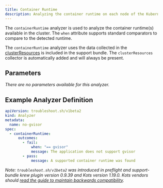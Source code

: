 ```yaml
---
title: Container Runtime
description: Analyzing the container runtime on each node of the Kubernetes cluster
---
```


The `containerRuntime` analyzer is used to analyze the container runtime(s) available in the cluster.
The `when` attribute supports standard comparators to compare to the detected runtime.

The `containerRuntime` analyzer uses the data collected in the [clusterResources](https://troubleshoot.sh/collect/cluster-resources) is included in the support bundle.
The `clusterResources` collector is automatically added and will always be present.

## Parameters

*There are no parameters available for this analyzer.*

## Example Analyzer Definition

```yaml
apiVersion: troubleshoot.sh/v1beta2
kind: Analyzer
metadata:
  name: no-gvisor
spec:
  - containerRuntime:
      outcomes:
        - fail:
            when: "== gvisor"
            message: The application does not support gvisor
        - pass:
            message: A supported container runtime was found
```

*Note: `troubleshoot.sh/v1beta2` was introduced in preflight and support-bundle krew plugin version 0.9.39 and Kots version 1.19.0. Kots vendors should [read the guide to maintain backwards compatibility](v1beta2).*
